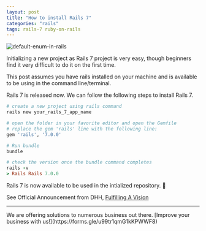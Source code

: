 ```yaml
---
layout: post
title: "How to install Rails 7"
categories: "rails"
tags: rails-7 ruby-on-rails
---
```


<img src="/assets/images/shared/rails-7.png" alt="default-enum-in-rails">

Initializing a new project as Rails 7 project is very easy, though beginners find it very difficult to do it on the first time. 

This post assumes you have rails installed on your machine and is available to be using in the command line/terminal.

Rails 7 is released now. We can follow the following steps to install Rails 7.

```ruby
# create a new project using rails command 
rails new your_rails_7_app_name

# open the folder in your favorite editor and open the Gemfile
# replace the gem 'rails' line with the following line:
gem 'rails', '7.0.0'

# Run bundle
bundle

# check the version once the bundle command completes
rails -v
> Rails Rails 7.0.0
```
Rails 7 is now available to be used in the intialized repository. 🥳

See Official Announcement from DHH, [Fulfilling A Vision](https://rubyonrails.org/2021/12/15/Rails-7-fulfilling-a-vision)

<hr />
We are offering solutions to numerous business out there. [Improve your business with us!](https://forms.gle/u99tr1qmG1kKPWWF8)
